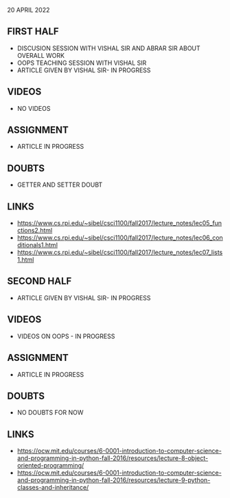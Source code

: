 20 APRIL 2022

## FIRST HALF

- DISCUSION SESSION WITH VISHAL SIR AND ABRAR SIR ABOUT OVERALL WORK
- OOPS TEACHING SESSION WITH  VISHAL SIR
- ARTICLE GIVEN BY VISHAL SIR- IN PROGRESS

## VIDEOS

- NO VIDEOS

## ASSIGNMENT 

- ARTICLE IN PROGRESS

## DOUBTS

- GETTER AND SETTER DOUBT

## LINKS

- https://www.cs.rpi.edu/~sibel/csci1100/fall2017/lecture_notes/lec05_functions2.html
- https://www.cs.rpi.edu/~sibel/csci1100/fall2017/lecture_notes/lec06_conditionals1.html
- https://www.cs.rpi.edu/~sibel/csci1100/fall2017/lecture_notes/lec07_lists1.html

## SECOND HALF

- ARTICLE GIVEN BY VISHAL SIR- IN PROGRESS

## VIDEOS

- VIDEOS ON OOPS - IN PROGRESS

## ASSIGNMENT 

- ARTICLE IN PROGRESS

## DOUBTS

- NO DOUBTS FOR NOW

## LINKS

- https://ocw.mit.edu/courses/6-0001-introduction-to-computer-science-and-programming-in-python-fall-2016/resources/lecture-8-object-oriented-programming/
- https://ocw.mit.edu/courses/6-0001-introduction-to-computer-science-and-programming-in-python-fall-2016/resources/lecture-9-python-classes-and-inheritance/

